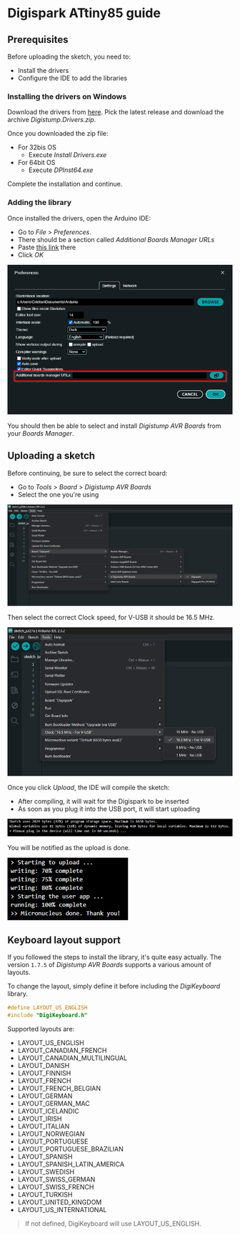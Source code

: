 # Digispark ATtiny85 guide

## Prerequisites

Before uploading the sketch, you need to:
- Install the drivers
- Configure the IDE to add the libraries

### Installing the drivers on Windows

Download the drivers from [here](https://github.com/digistump/DigistumpArduino/releases/). Pick the latest release and download the archive _Digistump.Drivers.zip_.

Once you downloaded the zip file:
- For 32bis OS
  - Execute _Install Drivers.exe_
- For 64bit OS
  - Execute _DPInst64.exe_

Complete the installation and continue.

### Adding the library

Once installed the drivers, open the Arduino IDE:
- Go to _File_ > _Preferences_.
- There should be a section called _Additional Boards Manager URLs_
- Paste [this link](https://raw.githubusercontent.com/ArminJo/DigistumpArduino/master/package_digistump_index.json) there
- Click _OK_

![Screenshot of Arduino IDE Preferences](/assets/images/arduino_preferences.png)

You should then be able to select and install _Digistump AVR Boards_ from your _Boards Manager_.

## Uploading a sketch

Before continuing, be sure to select the correct board:
- Go to _Tools_ > _Board_ > _Digistump AVR Boards_
- Select the one you're using

![Screenshot of the board selection](/assets/images/arduino_digistump_board_selection.png)

Then select the correct Clock speed, for V-USB it should be 16.5 MHz.

![Screenshot of the clock speed selection](/assets/images/arduino_digistump_clock_speed.png)

Once you click _Upload_, the IDE will compile the sketch:
- After compiling, it will wait for the Digispark to be inserted
- As soon as you plug it into the USB port, it will start uploading

![Screenshot of the Arduino IDE Digispark wait message](/assets/images/digispark_sketch_upload.png)

You will be notified as the upload is done.

![Screenshot of a finished upload message](/assets/images/digispark_upload_done.png)

## Keyboard layout support

If you followed the steps to install the library, it's quite easy actually. The version `1.7.5` of _Digistump AVR Boards_ supports a various amount of layouts.

To change the layout, simply define it before including the _DigiKeyboard_ library.
```c++
#define LAYOUT_US_ENGLISH
#include "DigiKeyboard.h"
```

Supported layouts are:
- LAYOUT_US_ENGLISH
- LAYOUT_CANADIAN_FRENCH
- LAYOUT_CANADIAN_MULTILINGUAL
- LAYOUT_DANISH
- LAYOUT_FINNISH
- LAYOUT_FRENCH
- LAYOUT_FRENCH_BELGIAN
- LAYOUT_GERMAN
- LAYOUT_GERMAN_MAC
- LAYOUT_ICELANDIC
- LAYOUT_IRISH
- LAYOUT_ITALIAN
- LAYOUT_NORWEGIAN
- LAYOUT_PORTUGUESE
- LAYOUT_PORTUGUESE_BRAZILIAN
- LAYOUT_SPANISH
- LAYOUT_SPANISH_LATIN_AMERICA
- LAYOUT_SWEDISH
- LAYOUT_SWISS_GERMAN
- LAYOUT_SWISS_FRENCH
- LAYOUT_TURKISH
- LAYOUT_UNITED_KINGDOM	
- LAYOUT_US_INTERNATIONAL

> If not defined, DigiKeyboard will use LAYOUT_US_ENGLISH.